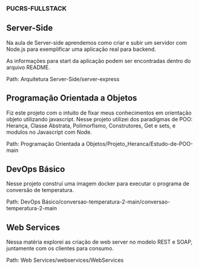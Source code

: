 ### PUCRS-FULLSTACK

## Server-Side

Na aula de Server-side aprendemos como criar e subir um servidor com Node.js para exemplificar uma aplicação real para backend.

As informações para start da aplicação podem ser encontradas dentro do arquivo README. 

Path: Arquitetura Server-Side/server-express

## Programação Orientada a Objetos

Fiz este projeto com o intuito de fixar meus conhecimentos em orientação objeto utilizando javascript. Nesse projeto utilizei dos paradigmas de POO:
Herança, Classe Abstrata, Polimorfismo, Construtores, Get e sets, e modulos no Javascript com Node.

Path: Programação Orientada a Objetos/Projeto_Heranca/Estudo-de-POO-main

## DevOps Básico

Nesse projeto construí uma imagem docker para executar o programa de conversão de temperatura. 

Path: DevOps Básico/conversao-temperatura-2-main/conversao-temperatura-2-main

## Web Services

Nessa matéria explorei as criação de web server no modelo REST e SOAP, juntamente com os clientes para consumo.

Path: Web Services/webservices/WebServices